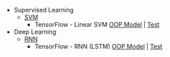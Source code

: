 * Supervised Learning
    * [SVM](https://zhedongzheng.github.io/supervised-learning/svm.html)
        * TensorFlow - Linear SVM [OOP Model](https://github.com/zhedongzheng/finch/blob/master/tensorflow-models/linear_svm.py) | [Test](https://github.com/zhedongzheng/finch/blob/master/tensorflow-models/linear_svm_test.py)
* Deep Learning
    * [RNN](https://zhedongzheng.github.io/deep-learning/rnn.html)
        * TensorFlow - RNN (LSTM) [OOP Model](https://github.com/zhedongzheng/finch/blob/master/tensorflow-models/rnn.py) | [Test](https://github.com/zhedongzheng/finch/blob/master/tensorflow-models/rnn_test.py)
